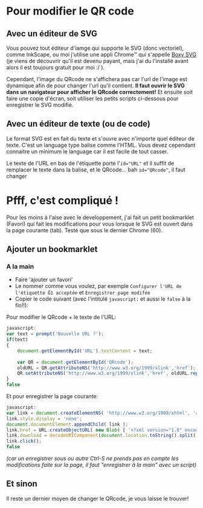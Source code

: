 # Pour modifier le QR code
## Avec un éditeur de SVG
Vous pouvez tout éditeur d'iamge qui supporte le SVG (donc vectoriel), comme InkScape, ou moi j'utilise une appli Chrome™ qui s'appelle [Boxy SVG](https://boxy-svg.com/) (je viens de découvrir qu'il est devenu payant, mais j'ai du l'installé avant alors il est toujours gratuit pour moi :/ ).

Cependant, l'image du QRcode ne s'affichera pas car l'url de l'image est dynamique afin de pour changer l'url qu'il contient. **Il faut ouvrir le SVG dans un navigateur pour afficher le QRcode correctement!** Et ensuite soit faire une copie d'écran, soit utiliser les petits scripts ci-dessous pour enregistrer le SVG modifié.

## Avec un éditeur de texte (ou de code)
Le format SVG est en fait du texte et s'ouvre avec n'importe quel éditeur de texte. C'est un language type balise comme l'HTML. Vous devez cependant connaitre un minimum le language car il est facile de tout casser.

Le texte de l'URL en bas de l'étiquette porte l'`id="URL"` et il suffit de remplacer le texte dans la balise, et le QRcode... bah `id="QRcode"`, il faut changer 


# Pfff, c'est compliqué !
Pour les moins à l'aise avec le developpement, j'ai fait un petit bookmarklet (Favori) qui fait les modifications pour vous lorsque le SVG est ouvert dans la page courante (tab). Testé que sous le dernier Chrome (60).

## Ajouter un bookmarklet

### A la main

- Faire 'ajouter un favori'
- Le nommer comme vous voulez, par exemple `Configurer l'URL de l'étiquette Ḡ1 acceptée` et `Enregistrer page modifée`
- Copier le code suivant (avec l'intitulé `javascript:` et aussi le `false` à la fin!!):


Pour modifier le QRcode + le texte de l'URL:
```javascript
javascript:
var text = prompt('Nouvelle URL ?');
if(text)
{
	document.getElementById('URL').textContent = text;
	
	var QR = document.getElementById('QRcode');
	oldURL = QR.getAttributeNS('http://www.w3.org/1999/xlink','href');
	QR.setAttributeNS('http://www.w3.org/1999/xlink','href', oldURL.replace(/chl=.*?&/, 'chl='+encodeURIComponent(text)+'&'));
}
false
```
Et pour enregistrer la page courante:
```javascript
javascript:
var link = document.createElementNS( 'http://www.w3.org/1999/xhtml', 'a' );
link.style.display = 'none';
document.documentElement.appendChild( link );
link.href = URL.createObjectURL( new Blob( [ '<?xml version="1.0" encoding="utf-8"?>'+document.documentElement.outerHTML ], { type: 'text/plain' } ) );
link.download = decodeURIComponent(document.location.toString().split('/').pop());
link.click();
false
```
_(car un enregistrer sous ou autre Ctrl-S ne prends pas en compte les modifications faite sur la page, il faut "enregistrer à la main" avec un script)_

## Et sinon
Il reste un dernier moyen de changer le QRcode, je vous laisse le trouver!

